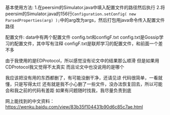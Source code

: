 基本使用方法:
1.在peersim的Simulator.java中填入配置文件的路径然后执行
2.将peersim的Simulator.java的156行`Configuration.setConfig( new ParsedProperties(arg) );`中的arg改为args，然后打包用java命令传入配置文件路径

配置文件:
data中有两个配置文件
config.txt和configF.txt
config.txt是Gossip学习的配置文件，其中写有注释
configF.txt是联邦学习的配置文件，和前面一个差不多

由于我使用的是EDProtocol，所以感觉没有论文中的结果那么顺滑
但是如果用CDProtocol我又觉得不太真实
而且论文中也没说用的是哪个

我应该把没有用的东西都删了，有可能没删干净，还请见谅
代码很简单，一看就懂，只是写得太烂
还有就是我不小心删了一些文件，没办法恢复回去，所以可能会和我之前的代码有差距
如果有问题随时找我，我尽量负责到底

网上能找到的中文资料：
https://wenku.baidu.com/view/83b35f104431b90d6c85c7ae.html
